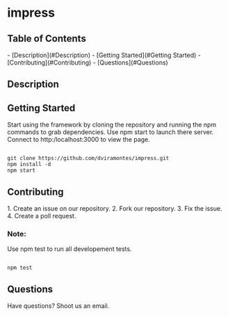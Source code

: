 <h1>
impress
</h1>


<h2>
Table of Contents
</h2>
 - [Description](#Description)
 - [Getting Started](#Getting Started)
 - [Contributing](#Contributing)
 - [Questions](#Questions)


<h2>
Description
</h2>


<h2>
Getting Started
</h2>
Start using the framework by cloning the repository and running the npm commands
 to grab dependencies. Use npm start to launch there server. Connect to
 http:/localhost:3000 to view the page.

<pre><code>
git clone https://github.com/dviramontes/impress.git
npm install -d
npm start
</code></pre>


<h2>
Contributing
</h2>
 1. Create an issue on our repository.
 2. Fork our repository.
 3. Fix the issue.
 4. Create a poll request.

<h3>
Note:
</h3>
Use npm test to run all developement tests.

<pre><code>
npm test
</code></pre>

<h2>
Questions
</h2>
Have questions?
Shoot us an email.
